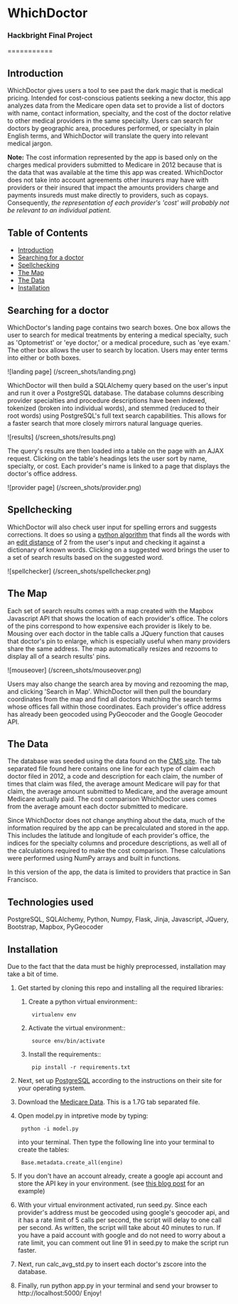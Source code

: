# WhichDoctor
### Hackbright Final Project

===========

## Introduction

WhichDoctor gives users a tool to see past the dark magic that is medical pricing. Intended for cost-conscious patients seeking a new doctor, this app analyzes data from the Medicare open data set to provide a list of doctors with name, contact information, specialty, and the cost of the doctor relative to other medical providers in the same specialty. Users can search for doctors by geographic area, procedures performed, or specialty in plain English terms, and WhichDoctor will translate the query into relevant medical jargon. 

**Note:** The cost information represented by the app is based only on the charges medical providers submitted to Medicare in 2012 because that is the data that was available at the time this app was created. WhichDoctor does not take into account agreements other insurers may have with providers or their insured that impact the amounts providers charge and payments insureds must make directly to providers, such as copays. Consequently, *the representation of each provider's 'cost' will probably not be relevant to an individual patient.*

## Table of Contents
- [Introduction](#introduction)
- [Searching for a doctor](#searching-for-a-doctor)
- [Spellchecking](#spellchecking)
- [The Map](#the-map)
- [The Data](#the-data)
- [Installation](#installation)

## Searching for a doctor

WhichDoctor's landing page contains two search boxes. One box allows the user to search for medical treatments by entering a medical specialty, such as 'Optometrist' or 'eye doctor,' or a medical procedure, such as 'eye exam.' The other box allows the user to search by location. Users may enter terms into either or both boxes.

![landing page]
(/screen_shots/landing.png)

WhichDoctor will then build a SQLAlchemy query based on the user's input and run it over a PostgreSQL database. The database columns describing provider specialties and procedure descriptions have been indexed, tokenized (broken into individual words), and stemmed (reduced to their root words) using PostgreSQL's full text search capabilities. This allows for a faster search that more closely mirrors natural language queries.

![results]
(/screen_shots/results.png)

The query's results are then loaded into a table on the page with an AJAX request. Clicking on the table's headings lets the user sort by name, specialty, or cost. Each provider's name is linked to a page that displays the doctor's office address.

![provider page]
(/screen_shots/provider.png)

## Spellchecking

WhichDoctor will also check user input for spelling errors and suggests corrections. It does so using a [python algorithm](http://norvig.com/spell-correct.html) that finds all the words with an [edit distance](http://en.wikipedia.org/wiki/Edit_distance) of 2 from the user's input and checking it against a dictionary of known words. Clicking on a suggested word brings the user to a set of search results based on the suggested word.

![spellchecker]
(/screen_shots/spellchecker.png)

## The Map

Each set of search results comes with a map created with the Mapbox Javascript API that shows the location of each provider's office. The colors of the pins correspond to how expensive each provider is likely to be. Mousing over each doctor in the table calls a JQuery function that causes that doctor's pin to enlarge, which is especially useful when many providers share the same address. The map automatically resizes and rezooms to display all of a search results' pins.

![mouseover]
(/screen_shots/mouseover.png)

Users may also change the search area by moving and rezooming the map, and clicking 'Search in Map'. WhichDoctor will then pull the boundary coordinates from the map and find all doctors matching the search terms whose offices fall within those coordinates. Each provider's office address has already been  geocoded using PyGeocoder and the Google Geocoder API.

## The Data

The database was seeded using the data found on the [CMS site](http://www.cms.gov/Research-Statistics-Data-and-Systems/Statistics-Trends-and-Reports/Medicare-Provider-Charge-Data/Physician-and-Other-Supplier.html). The tab separated file found here contains one line for each type of claim each doctor filed in 2012, a code and description for each claim, the number of times that claim was filed, the average amount Medicare will pay for that claim, the average amount submitted to Medicare, and the average amount Medicare actually paid. The cost comparison WhichDoctor uses comes from the average amount each doctor submitted to medicare.

Since WhichDoctor does not change anything about the data, much of the information required by the app can be precalculated and stored in the app. This includes the latitude and longitude of each provider's office, the indices for the specialty columns and procedure descriptions, as well all of the calculations required to make the cost comparison. These calculations were performed using NumPy arrays and built in functions.

In this version of the app, the data is limited to providers that practice in San Francisco.

## Technologies used

PostgreSQL, SQLAlchemy, Python, Numpy, Flask, Jinja, Javascript, JQuery, Bootstrap, Mapbox, PyGeocoder

## Installation

Due to the fact that the data must be highly preprocessed, installation may take a bit of time.

1. Get started by cloning this repo and installing all the required libraries:

	1. Create a python virtual environment::

	        virtualenv env


	2. Activate the virtual environment::

	        source env/bin/activate


	3. Install the requirements::

	        pip install -r requirements.txt

2. Next, set up [PostgreSQL](http://www.postgresql.org/download/) according to the instructions on their site for your operating system.

3. Download the [Medicare Data](http://www.cms.gov/Research-Statistics-Data-and-Systems/Statistics-Trends-and-Reports/Medicare-Provider-Charge-Data/Physician-and-Other-Supplier.html). This is a 1.7G tab separated file.

4. Open model.py in intpretive mode by typing:

		python -i model.py 


	into your terminal. Then type the following line into your terminal to create the tables:

		Base.metadata.create_all(engine)

5. If you don't have an account already, create a google api account and store the API key in your environment. (see [this blog post](http://andrewtorkbaker.com/using-environment-variables-with-django-settings) for an example)

6. With your virtual environment activated, run seed.py. Since each provider's address must be geocoded using google's geocoder api, and it has a rate limit of 5 calls per second, the script will delay to one call per second. As written, the script will take about 40 minutes to run. If you have a paid account with google and do not need to worry about a rate limit, you can comment out line 91 in seed.py to make the script run faster.

7. Next, run calc_avg_std.py to insert each doctor's zscore into the database.

8. Finally, run python app.py in your terminal and send your browser to http://localhost:5000/  Enjoy!

